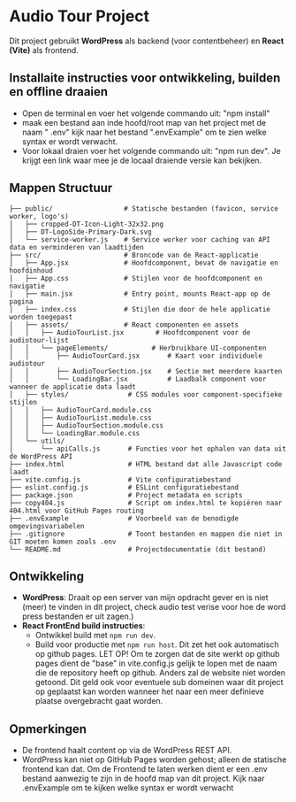 # Audio Tour Project

Dit project gebruikt **WordPress** als backend (voor contentbeheer) en **React (Vite)** als frontend.

## Installaite instructies voor ontwikkeling, builden en offline draaien

- Open de terminal en voer het volgende commando uit: "npm install"
- maak een bestand aan inde hoofd/root map van het project met de naam " .env" kijk naar het bestand ".envExample" om te zien welke syntax er wordt verwacht.
- Voor lokaal draien voer het volgende commando uit: "npm run dev". Je krijgt een link waar mee je de locaal draiende versie kan bekijken.

## Mappen Structuur

```
├── public/                  # Statische bestanden (favicon, service worker, logo's)
│   ├── cropped-DT-Icon-Light-32x32.png
│   ├── DT-LogoSide-Primary-Dark.svg
│   └── service-worker.js    # Service worker voor caching van API data en verminderen van laadtijden
├── src/                     # Broncode van de React-applicatie
│   ├── App.jsx              # Hoofdcomponent, bevat de navigatie en hoofdinhoud
│   ├── App.css              # Stijlen voor de hoofdcomponent en navigatie
│   ├── main.jsx             # Entry point, mounts React-app op de pagina
│   ├── index.css            # Stijlen die door de hele applicatie worden toegepast
│   ├── assets/              # React componenten en assets
│   │   ├── AudioTourList.jsx        # Hoofdcomponent voor de audiotour-lijst
│   │   └── pageElements/           # Herbruikbare UI-componenten
│   │       ├── AudioTourCard.jsx       # Kaart voor individuele audiotour
│   │       ├── AudioTourSection.jsx    # Sectie met meerdere kaarten
│   │       └── LoadingBar.jsx          # Laadbalk component voor wanneer de applicatie data laadt
│   ├── styles/               # CSS modules voor component-specifieke stijlen
│   │   ├── AudioTourCard.module.css
│   │   ├── AudioTourList.module.css
│   │   ├── AudioTourSection.module.css
│   │   └── LoadingBar.module.css
│   └── utils/
│       └── apiCalls.js       # Functies voor het ophalen van data uit de WordPress API
├── index.html                # HTML bestand dat alle Javascript code laadt
├── vite.config.js            # Vite configuratiebestand
├── eslint.config.js          # ESLint configuratiebestand
├── package.json              # Project metadata en scripts
├── copy404.js                # Script om index.html te kopiëren naar 404.html voor GitHub Pages routing
├── .envExample               # Voorbeeld van de benodigde omgevingsvariabelen
├── .gitignore                # Toont bestanden en mappen die niet in GIT moeten komen zoals .env
└── README.md                 # Projectdocumentatie (dit bestand)
```

## Ontwikkeling

- **WordPress**: Draait op een server van mijn opdracht gever en is niet (meer) te vinden in dit project, check audio test verise voor hoe de word press bestanden er uit zagen.)
- **React FrontEnd build instructies**:
  - Ontwikkel build met `npm run dev`.
  - Build voor productie met `npm run host`. Dit zet het ook automatisch op github pages. LET OP! Om te zorgen dat de site werkt op github pages dient de "base" in vite.config.js gelijk te lopen met de naam die de repository heeft op github. Anders zal de website niet worden getoond. Dit geld ook voor eventuele sub domeinen waar dit project op geplaatst kan worden wanneer het naar een meer definieve plaatse overgebracht gaat worden.

## Opmerkingen

- De frontend haalt content op via de WordPress REST API.
- WordPress kan niet op GitHub Pages worden gehost; alleen de statische frontend kan dat. Om de Frontend te laten werken dient er een .env bestand aanwezig te zijn in de hoofd map van dit project. Kijk naar .envExample om te kijken welke syntax er wordt verwacht
